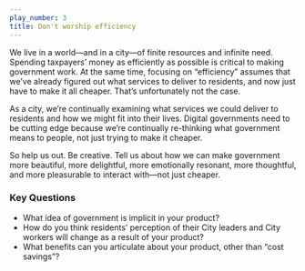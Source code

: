 ```yaml
---
play_number: 3
title: Don't worship efficiency
---
```


We live in a world—and in a city—of finite resources and infinite need. Spending taxpayers’ money as efficiently as possible is critical to making government work. At the same time, focusing on “efficiency” assumes that we’ve already figured out what services to deliver to residents, and now just have to make it all cheaper. That’s unfortunately not the case.

As a city, we’re continually examining what services we could deliver to residents and how we might fit into their lives. Digital governments need to be cutting edge because we’re continually re-thinking what government means to people, not just trying to make it cheaper.

So help us out. Be creative. Tell us about how we can make government more beautiful, more delightful, more emotionally resonant, more thoughtful, and more pleasurable to interact with—not just cheaper.

### Key Questions
- What idea of government is implicit in your product?
- How do you think residents’ perception of their City leaders and City workers will change as a result of your product?
- What benefits can you articulate about your product, other than “cost savings”?
